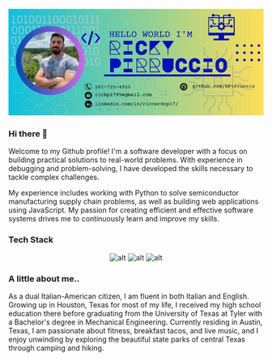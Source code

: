 ![Header](./Ricky_Pirruccio_960x400_.jpg)

<!-- <img src="./Ricky Pirruccio (960 × 400 px).jpg" alt="Header" width="1280" height="400"> -->

### Hi there 👋

Welcome to my Github profile! I'm a software developer with a focus on building practical solutions to real-world problems. With experience in debugging and problem-solving, I have developed the skills necessary to tackle complex challenges.

My experience includes working with Python to solve semiconductor manufacturing supply chain problems, as well as building web applications using JavaScript. My passion for creating efficient and effective software systems drives me to continuously learn and improve my skills.

### Tech Stack
<div align="center">
  <img src="https://img.shields.io/badge/javascript-%23323330.svg?style=for-the-badge&logo=javascript&logoColor=%23F7DF1E" alt="alt"/>
  <img src="https://img.shields.io/badge/react-%2320232a.svg?style=for-the-badge&logo=react&logoColor=%2361DAFB" alt="alt"/>
  <img src="https://img.shields.io/badge/node.js-6DA55F?style=for-the-badge&logo=node.js&logoColor=white" alt="alt"/>
</div>

### A little about me..

As a dual Italian-American citizen, I am fluent in both Italian and English. Growing up in Houston, Texas for most of my life, I received my high school education there before graduating from the University of Texas at Tyler with a Bachelor's degree in Mechanical Engineering. Currently residing in Austin, Texas, I am passionate about fitness, breakfast tacos, and live music, and I enjoy unwinding by exploring the beautiful state parks of central Texas through camping and hiking.

